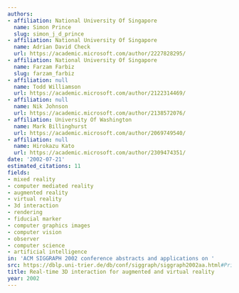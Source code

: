 ```yaml
---
authors:
- affiliation: National University Of Singapore
  name: Simon Prince
  slug: simon_j_d_prince
- affiliation: National University Of Singapore
  name: Adrian David Check
  url: https://academic.microsoft.com/author/2227828295/
- affiliation: National University Of Singapore
  name: Farzam Farbiz
  slug: farzam_farbiz
- affiliation: null
  name: Todd Williamson
  url: https://academic.microsoft.com/author/2122314469/
- affiliation: null
  name: Nik Johnson
  url: https://academic.microsoft.com/author/2138572076/
- affiliation: University Of Washington
  name: Mark Billinghurst
  url: https://academic.microsoft.com/author/2069749540/
- affiliation: null
  name: Hirokazu Kato
  url: https://academic.microsoft.com/author/2309474351/
date: '2002-07-21'
estimated_citations: 11
fields:
- mixed reality
- computer mediated reality
- augmented reality
- virtual reality
- 3d interaction
- rendering
- fiducial marker
- computer graphics images
- computer vision
- observer
- computer science
- artificial intelligence
in: 'ACM SIGGRAPH 2002 conference abstracts and applications on '
src: https://dblp.uni-trier.de/db/conf/siggraph/siggraph2002aa.html#PrinceCFWJBK02
title: Real-time 3D interaction for augmented and virtual reality
year: 2002
---
```

